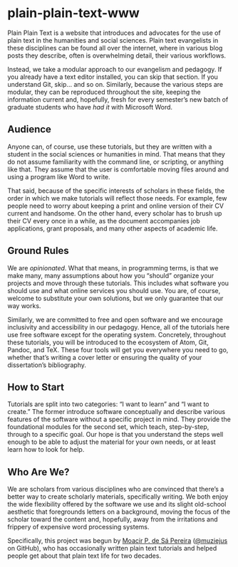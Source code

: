 # plain-plain-text-www

Plain Plain Text is a website that introduces and advocates for the use of
plain text in the humanities and social sciences. Plain text evangelists in
these disciplines can be found all over the internet, where in various blog
posts they describe, often is overwhelming detail, their various workflows.

Instead, we take a modular approach to our evangelism and pedagogy. If you
already have a text editor installed, you can skip that section. If you
understand Git, skip… and so on. Similarly, because the various steps are
modular, they can be reproduced throughout the site, keeping the information
current and, hopefully, fresh for every semester’s new batch of graduate
students who have *had it* with Microsoft Word.

## Audience

Anyone can, of course, use these tutorials, but they are written with a
student in the social sciences or humanities in mind. That means that they do
not assume familiarity with the command line, or scripting, or anything like
that. They assume that the user is comfortable moving files around and using
a program like Word to write. 

That said, because of the specific interests of scholars in these fields, the
order in which we make tutorials will reflect those needs. For example, few
people need to worry about keeping a print and online version of their CV
current and handsome. On the other hand, every scholar has to brush up their
CV every once in a while, as the document accompanies job applications, grant
proposals, and many other aspects of academic life. 

## Ground Rules

We are *opinionated*. What that means, in programming terms, is that we make
many, many assumptions about how you “should” organize your projects and move
through these tutorials. This includes what software you should use and what
online services you should use. You are, of course, welcome to substitute your
own solutions, but we only guarantee that our way works.

Similarly, we are committed to free and open software and we encourage
inclusivity and accessibility in our pedagogy. Hence, all of the tutorials
here use free software except for the operating system. Concretely, throughout
these tutorials, you will be introduced to the ecosystem of Atom, Git, Pandoc,
and TeX. These four tools will get you everywhere you need to go, whether
that’s writing a cover letter or ensuring the quality of your dissertation’s
bibliography.

## How to Start

Tutorials are split into two categories: “I want to learn” and “I want to
create.” The former introduce software conceptually and describe various
features of the software without a specific project in mind. They provide the
foundational modules for the second set, which teach, step-by-step, through to
a specific goal. Our hope is that you understand the steps well enough to be
able to adjust the material for your own needs, or at least learn how to look
for help.

## Who Are We?

We are scholars from various disciplines who are convinced that there’s a
better way to create scholarly materials, specifically writing. We both enjoy
the wide flexibility offered by the software we use and its slight old-school
aesthetic that foregrounds letters on a background, moving the focus of the
scholar toward the content and, hopefully, away from the irritations and
frippery of expensive word processing systems.

Specifically, this project was begun by [Moacir P. de Sá
Pereira](http://moacir.com) ([@muziejus](http://github.com/muziejus) on
GitHub), who has occasionally written plain text tutorials and helped people
get about that plain text life for two decades. 
